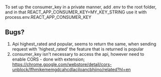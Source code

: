 



To set up the consumer_key in a private manner, add .env to the root folder, and in that
REACT_APP_CONSUMER_KEY=MY_KEY_STRING
use it with 
process.env.REACT_APP_CONSUMER_KEY


## Bugs?
1. Api highest_rated and popular, seems to return the same, when sending request with 'highest_rated' the feature that is returned is popular
2. consumer_key isn't necessary to access the api, however need to enable CORS - done with extension; 
 https://chrome.google.com/webstore/detail/cors-unblock/lfhmikememgdcahcdlaciloancbhjino/related?hl=en